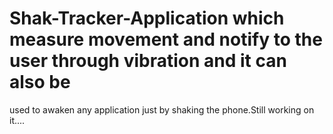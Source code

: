 # Shak-Tracker-Application which measure movement and notify to the user through vibration and it can also be
used to awaken any application just by shaking the phone.Still working on it....
